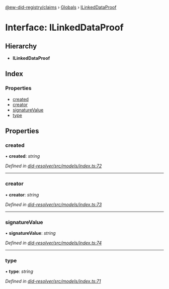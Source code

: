 [@ew-did-registry/claims](../README.md) › [Globals](../globals.md) › [ILinkedDataProof](ilinkeddataproof.md)

# Interface: ILinkedDataProof

## Hierarchy

* **ILinkedDataProof**

## Index

### Properties

* [created](ilinkeddataproof.md#created)
* [creator](ilinkeddataproof.md#creator)
* [signatureValue](ilinkeddataproof.md#signaturevalue)
* [type](ilinkeddataproof.md#type)

## Properties

###  created

• **created**: *string*

*Defined in [did-resolver/src/models/index.ts:72](https://github.com/energywebfoundation/ew-did-registry/blob/5bc20a7/packages/did-resolver/src/models/index.ts#L72)*

___

###  creator

• **creator**: *string*

*Defined in [did-resolver/src/models/index.ts:73](https://github.com/energywebfoundation/ew-did-registry/blob/5bc20a7/packages/did-resolver/src/models/index.ts#L73)*

___

###  signatureValue

• **signatureValue**: *string*

*Defined in [did-resolver/src/models/index.ts:74](https://github.com/energywebfoundation/ew-did-registry/blob/5bc20a7/packages/did-resolver/src/models/index.ts#L74)*

___

###  type

• **type**: *string*

*Defined in [did-resolver/src/models/index.ts:71](https://github.com/energywebfoundation/ew-did-registry/blob/5bc20a7/packages/did-resolver/src/models/index.ts#L71)*
